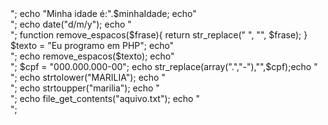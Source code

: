 <?php
$meuValor = 0;
$meuNome = "Marilia Galdino";
$minhaIdade = 2022-1992;
echo "Meu nome é:".$meuNome; echo"</br>";
echo "Minha idade é:".$minhaIdade; echo"</br>";
echo date("d/m/y"); echo "</br>";
function remove_espacos($frase){
    return str_replace(" ", "", $frase);
}
$texto = "Eu programo em PHP"; echo"</br>";
echo remove_espacos($texto); echo"</br>";
$cpf = "000.000.000-00";
echo str_replace(array(".","-"),"",$cpf);echo "</br>";
echo strtolower("MARILIA"); echo "</br>";
echo strtoupper("marilia"); echo "</br>";
echo file_get_contents("aquivo.txt"); echo "</br>";
